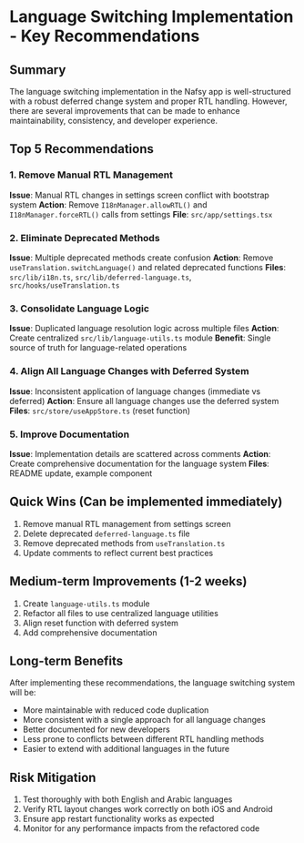 # Language Switching Implementation - Key Recommendations

## Summary

The language switching implementation in the Nafsy app is well-structured with a robust deferred change system and proper RTL handling. However, there are several improvements that can be made to enhance maintainability, consistency, and developer experience.

## Top 5 Recommendations

### 1. Remove Manual RTL Management
**Issue**: Manual RTL changes in settings screen conflict with bootstrap system
**Action**: Remove `I18nManager.allowRTL()` and `I18nManager.forceRTL()` calls from settings
**File**: `src/app/settings.tsx`

### 2. Eliminate Deprecated Methods
**Issue**: Multiple deprecated methods create confusion
**Action**: Remove `useTranslation.switchLanguage()` and related deprecated functions
**Files**: `src/lib/i18n.ts`, `src/lib/deferred-language.ts`, `src/hooks/useTranslation.ts`

### 3. Consolidate Language Logic
**Issue**: Duplicated language resolution logic across multiple files
**Action**: Create centralized `src/lib/language-utils.ts` module
**Benefit**: Single source of truth for language-related operations

### 4. Align All Language Changes with Deferred System
**Issue**: Inconsistent application of language changes (immediate vs deferred)
**Action**: Ensure all language changes use the deferred system
**Files**: `src/store/useAppStore.ts` (reset function)

### 5. Improve Documentation
**Issue**: Implementation details are scattered across comments
**Action**: Create comprehensive documentation for the language system
**Files**: README update, example component

## Quick Wins (Can be implemented immediately)

1. Remove manual RTL management from settings screen
2. Delete deprecated `deferred-language.ts` file
3. Remove deprecated methods from `useTranslation.ts`
4. Update comments to reflect current best practices

## Medium-term Improvements (1-2 weeks)

1. Create `language-utils.ts` module
2. Refactor all files to use centralized language utilities
3. Align reset function with deferred system
4. Add comprehensive documentation

## Long-term Benefits

After implementing these recommendations, the language switching system will be:
- More maintainable with reduced code duplication
- More consistent with a single approach for all language changes
- Better documented for new developers
- Less prone to conflicts between different RTL handling methods
- Easier to extend with additional languages in the future

## Risk Mitigation

1. Test thoroughly with both English and Arabic languages
2. Verify RTL layout changes work correctly on both iOS and Android
3. Ensure app restart functionality works as expected
4. Monitor for any performance impacts from the refactored code